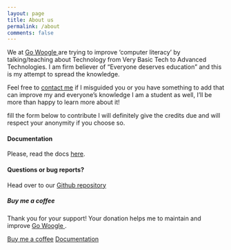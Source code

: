 ```yaml
---
layout: page
title: About us
permalink: /about
comments: false
---
```


<div class="row justify-content-between">
<div class="col-md-8 pr-5">

<p>We at <a href="https://gowoogle.com">Go Woogle </a> are trying to improve ‘computer literacy’ by talking/teaching about Technology from Very Basic Tech to Advanced Technologies. I am firm believer of “Everyone deserves education” and this is my attempt to spread the knowledge.

Feel free to <a href="mailto:me@gowoogle.com">contact me</a> if I misguided you or you have something to add that can improve my and everyone’s knowledge I am a student as well, I’ll be more than happy to learn more about it!

fill the form below to contribute I will definitely give the credits due and will respect your anonymity if you choose so.</p>
<!--
<p class="mb-5"><img class="shadow-lg" src="{{site.baseurl}}/assets/images/Go Woogle-jekyll-template.png" alt="jekyll template Go Woogle" /></p> -->
<h4>Documentation</h4>

<p>Please, read the docs <a href="https://gowoogle.com/">here</a>.</p>

<h4>Questions or bug reports?</h4>

<p>Head over to our <a href="https://github.com/ananta-tamboli/Go-Woogle">Github repository<i class="fab fa-github"></i></a></p>

</div>

<div class="col-md-4">

<div class="sticky-top sticky-top-80">
<h5>Buy me a coffee</h5>

<p>Thank you for your support! Your donation helps me to maintain and improve <a target="blank" href="https://gowoogle.com">Go Woogle <i class="fab fa-github"></i></a>.</p>

<a target="_blank" href="https://gowoogle.com/donate/" class="btn btn-danger">Buy me a coffee</a> <a target="_blank" href="https://gowoogle.com" class="btn btn-warning">Documentation</a>

</div>
</div>
</div>
